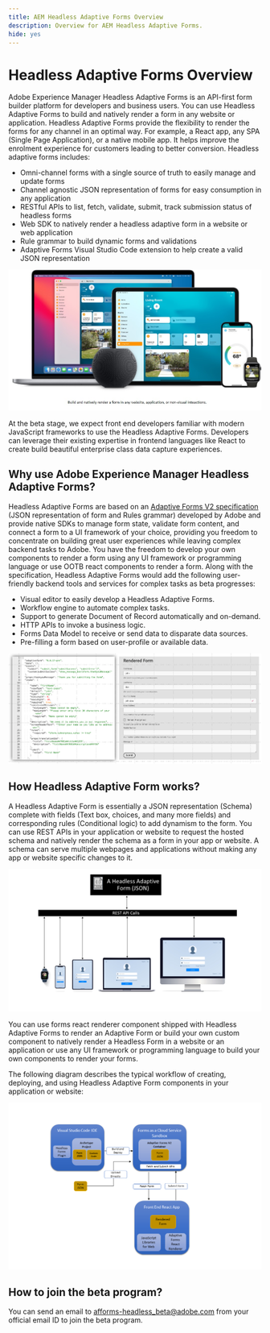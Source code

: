 ```yaml
---
title: AEM Headless Adaptive Forms Overview
description: Overview for AEM Headless Adaptive Forms.
hide: yes
---
```


# Headless Adaptive Forms Overview

Adobe Experience Manager Headless Adaptive Forms is an API-first form builder platform for developers and business users. You can use Headless Adaptive Forms to build and natively render a form in any website or application. <!-- You can also use Headless Adaptive Forms to build custom data capture experiences for voice based or non-visual interactions. --> Headless Adaptive Forms provide the flexibility to render the forms for any channel in an optimal way. For example, a React app, any  SPA (Single Page Application), or a native mobile app. It helps improve the enrolment experience for customers leading to better conversion. Headless adaptive forms includes:

* Omni-channel forms with a single source of truth to easily manage and update forms
* Channel agnostic JSON representation of forms for easy consumption in any application
* RESTful APIs to list, fetch, validate, submit, track submission status of headless forms
* Web SDK to natively render a headless adaptive form in a website or web application
* Rule grammar to build dynamic forms and validations
* Adaptive Forms Visual Studio Code extension to help create a valid JSON representation

![Build and natively render a form in any website, an application, or non-visual inteactions](/help/assets/headless-forms-for-any-device.jpg)

At the beta stage, we expect front end developers familiar with modern JavaScript frameworks to use the Headless Adaptive Forms. Developers can leverage their existing expertise in frontend languages like React to create build beautiful enterprise class data capture experiences.

## Why use Adobe Experience Manager Headless Adaptive Forms?

Headless Adaptive Forms are based on an [Adaptive Forms V2 specification](/help/assets/Headless-Adaptive-Form-Specification.pdf) (JSON representation of form and Rules grammar) developed by Adobe and provide native SDKs to manage form state, validate form content, and connect a form to a UI framework of your choice, providing you freedom to concentrate on building great user experiences while leaving complex backend tasks to Adobe. You have the freedom to develop your own components to render a form using any UI framework or programming language or use OOTB react components to render a form. Along with the specification, Headless Adaptive Forms would add the following user-friendly backend tools and services for complex tasks as beta progresses:

* Visual editor to easily develop a Headless Adaptive Forms.
* Workflow engine to automate complex tasks.
* Support to generate Document of Record automatically and on-demand.
* HTTP APIs to invoke a business logic.
* Forms Data Model to receive or send data to disparate data sources.
* Pre-filling a form based on user-profile or available data.

![JSON Form Model And Rendition](/help/assets/rendered-headless-form.png)

## How Headless Adaptive Form works?

A Headless Adaptive Form is essentially a JSON representation (Schema) complete with fields (Text box, choices, and many more fields) and corresponding rules (Conditional logic) to add dynamism to the form. You can use REST APIs in your application or website to request the hosted schema and natively render the schema as a form in your app or website. A schema can serve multiple webpages and applications without making any app or website specific changes to it.

![How Headless Adaptive Form works](/help/assets/how-headless-adaprive-forms-work.png)

You can use forms react renderer component shipped with Headless Adaptive Forms to render an Adaptive Form or build your own custom component to natively render a Headless Form in a website or an application or use any UI framework or programming language to build your own components to render your forms.

The following diagram describes the typical workflow of creating, deploying, and using Headless Adaptive Form components in your application or website:

![How Headless Adaptive Form works](/help/assets/artifacts.png)

## How to join the beta program?

You can send an email to afforms-headless_beta@adobe.com from your official email ID to join the beta program.

